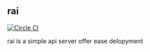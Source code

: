 ## rai

[![Circle CI](https://circleci.com/gh/R1cebank/rai.svg?style=svg&circle-token=70a0993355195d46fefcb8c2bc907e433f91d312)](https://circleci.com/gh/R1cebank/rai)

rai is a simple api server offer ease delopyment
